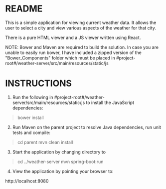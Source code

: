 # README #

This is a simple application for viewing current weather data.  It allows the user to select a city and view various aspects of the weather for that city.

There is a pure HTML viewer and a JS viewer written using React. 

NOTE: Bower and Maven are required to build the solution. In case you are unable to easily run bower, I have included a zipped version of the "Bower_Components" folder which must be placed in #project-root#/weather-server/src/main/resources/static/js


# INSTRUCTIONS #

1. Run the following in #project-root#/weather-server/src/main/resources/static/js to install the JavaScript dependencies:

> bower install

2. Run Maven on the parent project to resolve Java dependencies, run unit tests and compile:

> cd parent
> mvn clean install

3. Start the application by changing directory to 

> cd ../weather-server
> mvn spring-boot:run

4. View the application by pointing your browser to:

http://localhost:8080

